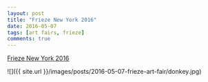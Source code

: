 ```yaml
---
layout: post
title: "Frieze New York 2016"
date: 2016-05-07
tags: [art fairs, frieze]
comments: true
---
```

[Frieze New York 2016](https://www.artsy.net/frieze-new-york-2016)

![]({{ site.url }}/images/posts/2016-05-07-frieze-art-fair/donkey.jpg)

